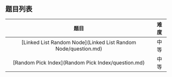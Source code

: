 ## 题目列表  
| 题目 | 难度 |  
|:---:|:---:|  
| [Linked List Random Node](Linked List Random Node/question.md) | 中等 |   
| [Random Pick Index](Random Pick Index/question.md) | 中等 |   
